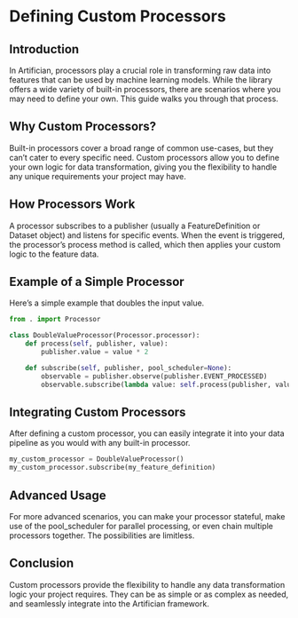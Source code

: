 # Defining Custom Processors

## Introduction

In Artifician, processors play a crucial role in transforming raw data into features that can be used by machine learning models. While the library offers a wide variety of built-in processors, there are scenarios where you may need to define your own. This guide walks you through that process.

## Why Custom Processors?

Built-in processors cover a broad range of common use-cases, but they can’t cater to every specific need. Custom processors allow you to define your own logic for data transformation, giving you the flexibility to handle any unique requirements your project may have.

## How Processors Work

A processor subscribes to a publisher (usually a FeatureDefinition or Dataset object) and listens for specific events. When the event is triggered, the processor’s process method is called, which then applies your custom logic to the feature data.

## Example of a Simple Processor

Here’s a simple example that doubles the input value.

```python
from . import Processor

class DoubleValueProcessor(Processor.processor):
    def process(self, publisher, value):
        publisher.value = value * 2

    def subscribe(self, publisher, pool_scheduler=None):
        observable = publisher.observe(publisher.EVENT_PROCESSED)
        observable.subscribe(lambda value: self.process(publisher, value), scheduler=pool_scheduler)
```

## Integrating Custom Processors

After defining a custom processor, you can easily integrate it into your data pipeline as you would with any built-in processor.

```python
my_custom_processor = DoubleValueProcessor()
my_custom_processor.subscribe(my_feature_definition)
```

## Advanced Usage

For more advanced scenarios, you can make your processor stateful, make use of the pool_scheduler for parallel processing, or even chain multiple processors together. The possibilities are limitless.

## Conclusion

Custom processors provide the flexibility to handle any data transformation logic your project requires. They can be as simple or as complex as needed, and seamlessly integrate into the Artifician framework.
